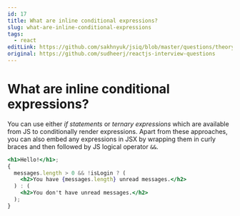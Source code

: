 ```yaml
---
id: 17
title: What are inline conditional expressions?
slug: what-are-inline-conditional-expressions
tags:
  - react
editLink: https://github.com/sakhnyuk/jsiq/blob/master/questions/theory/react/17.md
original: https://github.com/sudheerj/reactjs-interview-questions
---
```


# What are inline conditional expressions?

You can use either _if statements_ or _ternary expressions_ which are available from JS to conditionally render expressions. Apart from these approaches, you can also embed any expressions in JSX by wrapping them in curly braces and then followed by JS logical operator `&&`.

```jsx
<h1>Hello!</h1>;
{
  messages.length > 0 && !isLogin ? (
    <h2>You have {messages.length} unread messages.</h2>
  ) : (
    <h2>You don't have unread messages.</h2>
  );
}
```